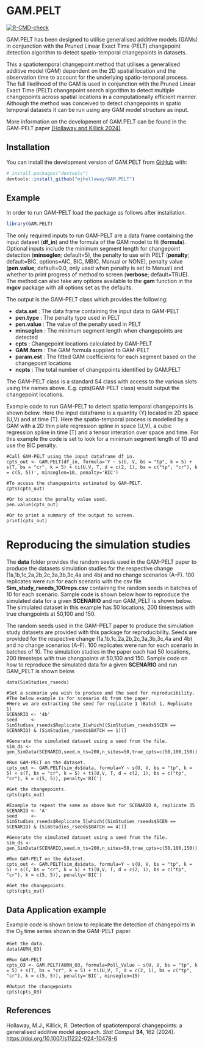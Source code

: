 
<!-- README.md is generated from README.Rmd. Please edit that file -->

# GAM.PELT

<!-- badges: start -->

[![R-CMD-check](https://github.com/mjhollaway/GAM.PELT/actions/workflows/R-CMD-check.yaml/badge.svg)](https://github.com/mjhollaway/GAM.PELT/actions/workflows/R-CMD-check.yaml)
<!-- badges: end -->

GAM.PELT has been designed to utilise generalised additive models (GAMs)
in conjunction with the Pruned Linear Exact Time (PELT) changepoint
detection algorithm to detect spatio-temporal changepoints in datasets.

This a spatiotemporal changepoint method that utilises a generalised
additive model (GAM) dependent on the 2D spatial location and the
observation time to account for the underlying spatio-temporal process.
The full likelihood of the GAM is used in conjunction with the Pruned
Linear Exact Time (PELT) changepoint search algorithm to detect multiple
changepoints across spatial locations in a computationally efficient
manner. Although the method was conceived to detect changepoints in
spatio temporal datasets it can be run using any GAM model structure as
input.

More information on the development of GAM.PELT can be found in the
GAM-PELT paper [(Hollaway and Killick
2024)](https://doi.org/10.1007/s11222-024-10478-6).

## Installation

You can install the development version of GAM.PELT from
[GitHub](https://github.com/) with:

``` r
# install.packages("devtools")
devtools::install_github("mjhollaway/GAM.PELT")
```

## Example

In order to run GAM-PELT load the package as follows after installation.

``` r
library(GAM.PELT)
```

The only required inputs to run GAM-PELT are a data frame containing the
input dataset (**df_in**) and the formula of the GAM model to fit
(**formula**). Optional inputs include the minimum segment length for
changepoint detection (**minseglen**; default=5), the penalty to use
with PELT (**penalty**; default=BIC, options=AIC, BIC, MBIC, Manual or
NONE), penalty value (**pen.value**; default=0.0, only used when penalty
is set to Manual) and whether to print progress of method to screen
(**verbose**; default=TRUE). The method can also take any options
available to the **gam** function in the **mgcv** package with all
options set as the defaults.

The output is the GAM-PELT class which provides the following:

- **data.set** : The data frame containing the input data to GAM-PELT
- **pen.type** : The penalty type used in PELT
- **pen.value** : The value of the penalty used in PELT
- **minseglen** : The minimum segment length when changepoints are
  detected
- **cpts** : Changepoint locations calculated by GAM-PELT
- **GAM.form** : The GAM formula supplied to GAM-PELT
- **param.est** : The fitted GAM coefficients for each segment based on
  the changepoint locations
- **ncpts** : The total number of changepoints identified by GAM.PELT

The GAM-PELT class is a standard S4 class with access to the various
slots using the names above. E.g. cpts(GAM-PELT class) would output the
changepoint locations.

Example code to run GAM-PELT to detect spatio temporal changepoints is
shown below. Here the input dataframe is a quantity (Y) located in 2D
space (U,V) and at time (T). Here the spatio-temporal process is
modelled by a GAM with a 2D thin plate regression spline in space (U,V),
a cubic regression spline in time (T) and a tensor interation over space
and time. For this example the code is set to look for a minimum segment
length of 10 and use the BIC penalty.

    #Call GAM-PELT using the input dataframe df_in.
    cpts_out <- GAM.PELT(df_in, formula='Y ~ s(U, V, bs = "tp", k = 5) + s(T, bs = "cr", k = 5) + ti(U,V, T, d = c(2, 1), bs = c("tp", "cr"), k = c(5, 5))', minseglen=10, penalty='BIC')

    #To access the changepoints estimated by GAM-PELT.
    cpts(cpts_out)

    #Or to access the penalty value used.
    pen.value(cpts_out)

    #Or to print a summary of the output to screen.
    print(cpts_out)

# Reproducing the simulation studies

The **data** folder provides the random seeds used in the GAM-PELT paper
to produce the datasets simulation studies for the respective change
(1a,1b,1c,2a,2b,2c,3a,3b,3c,4a and 4b) and no change scenarios (A–F).
100 replicates were run for each scenario with the csv file
**Sim_study_rseeds_100reps.csv** containing the random seeds in batches
of 10 for each scenario. Sample code is shown below how to reproduce the
simulated data for a given **SCENARIO** and run GAM_PELT is shown below.
The simulated dataset in this example has 50 locations, 200 timesteps
with true changpoints at 50,100 and 150.

The random seeds used in the GAM-PELT paper to produce the simulation
study datasets are provided with this package for reproducibility. Seeds
are provided for the respective change (1a,1b,1c,2a,2b,2c,3a,3b,3c,4a
and 4b) and no change scenarios (A–F). 100 replicates were run for each
scenario in batches of 10. The simulation studies in the paper each had
50 locations, 200 timesteps with true changpoints at 50,100 and 150.
Sample code on how to reproduce the simulated data for a given
**SCENARIO** and run GAM_PELT is shown below.

    data(SimStudies_rseeds)

    #Set a scenario you wish to produce and the seed for reproducibility.
    #The below example is for scenario 4b from the paper.
    #Here we are extracting the seed for replicate 1 (Batch 1, Replicate 1)
    SCENARIO <- '4b'
    seed     <- SimStudies_rseeds$Replicate_1[which((SimStudies_rseeds$SCEN == SCENARIO) & (SimStudies_rseeds$BATCH == 1))]

    #Generate the simulated dataset using a seed from the file.
    sim_ds <- gen_SimData(SCENARIO,seed,n_ts=200,n_sites=50,true_cpts=c(50,100,150))

    #Run GAM-PELT on the dataset.
    cpts_out <- GAM.PELT(sim_ds$data, formula=Y ~ s(U, V, bs = "tp", k = 5) + s(T, bs = "cr", k = 5) + ti(U,V, T, d = c(2, 1), bs = c("tp", "cr"), k = c(5, 5)), penalty='BIC')

    #Get the changepoints.
    cpts(cpts_out)

    #Example to repeat the same as above but for SCENARIO A, replicate 35
    SCENARIO <- 'A'
    seed     <- SimStudies_rseeds$Replicate_5[which((SimStudies_rseeds$SCEN == SCENARIO) & (SimStudies_rseeds$BATCH == 4))]

    #Generate the simulated dataset using a seed from the file.
    sim_ds <- gen_SimData(SCENARIO,seed,n_ts=200,n_sites=50,true_cpts=c(50,100,150))

    #Run GAM-PELT on the dataset.
    cpts_out <- GAM.PELT(sim_ds$data, formula=Y ~ s(U, V, bs = "tp", k = 5) + s(T, bs = "cr", k = 5) + ti(U,V, T, d = c(2, 1), bs = c("tp", "cr"), k = c(5, 5)), penalty='BIC')

    #Get the changepoints.
    cpts(cpts_out)

## Data Application example

Example code is shown below to replicate the detection of changepoints
in the O<sub>3</sub> time series shown in the GAM-PELT paper.

    #Get the data.
    data(AURN_O3)

    #Run GAM-PELT
    cpts_O3 <- GAM.PELT(AURN_O3, formula=Poll_Value ~ s(U, V, bs = "tp", k = 5) + s(T, bs = "cr", k = 5) + ti(U,V, T, d = c(2, 1), bs = c("tp", "cr"), k = c(5, 5)), penalty='BIC', minseglen=15)

    #Output the changepoints
    cpts(cpts_O3)

## References

Hollaway, M.J., Killick, R. Detection of spatiotemporal changepoints: a
generalised additive model approach. *Stat Comput* **34**, 162 (2024).
<https://doi.org/10.1007/s11222-024-10478-6>
